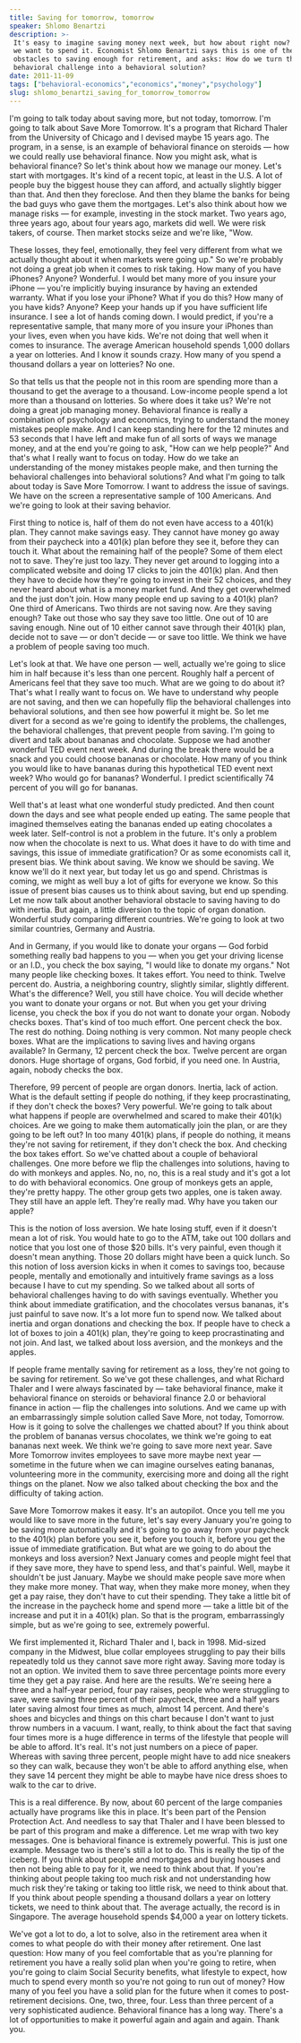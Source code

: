 ```yaml
---
title: Saving for tomorrow, tomorrow
speaker: Shlomo Benartzi
description: >-
 It's easy to imagine saving money next week, but how about right now? Generally,
 we want to spend it. Economist Shlomo Benartzi says this is one of the biggest
 obstacles to saving enough for retirement, and asks: How do we turn this
 behavioral challenge into a behavioral solution?
date: 2011-11-09
tags: ["behavioral-economics","economics","money","psychology"]
slug: shlomo_benartzi_saving_for_tomorrow_tomorrow
---
```


I'm going to talk today about saving more, but not today, tomorrow. I'm going to talk
about Save More Tomorrow. It's a program that Richard Thaler from the University of
Chicago and I devised maybe 15 years ago. The program, in a sense, is an example of
behavioral finance on steroids — how we could really use behavioral finance. Now you might
ask, what is behavioral finance? So let's think about how we manage our money. Let's start
with mortgages. It's kind of a recent topic, at least in the U.S. A lot of people buy the
biggest house they can afford, and actually slightly bigger than that. And then they
foreclose. And then they blame the banks for being the bad guys who gave them the
mortgages. Let's also think about how we manage risks — for example, investing in the stock
market. Two years ago, three years ago, about four years ago, markets did well. We were
risk takers, of course. Then market stocks seize and we're like, "Wow.

These losses, they feel, emotionally, they feel very different from what we actually
thought about it when markets were going up." So we're probably not doing a great job when
it comes to risk taking. How many of you have iPhones? Anyone? Wonderful. I would bet many
more of you insure your iPhone — you're implicitly buying insurance by having an extended
warranty. What if you lose your iPhone? What if you do this? How many of you have kids?
Anyone? Keep your hands up if you have sufficient life insurance. I see a lot of hands
coming down. I would predict, if you're a representative sample, that many more of you
insure your iPhones than your lives, even when you have kids. We're not doing that well
when it comes to insurance. The average American household spends 1,000 dollars a year on
lotteries. And I know it sounds crazy. How many of you spend a thousand dollars a year on
lotteries? No one.

So that tells us that the people not in this room are spending more than a thousand to get
the average to a thousand. Low-income people spend a lot more than a thousand on
lotteries. So where does it take us? We're not doing a great job managing money. Behavioral
finance is really a combination of psychology and economics, trying to understand the
money mistakes people make. And I can keep standing here for the 12 minutes and 53 seconds
that I have left and make fun of all sorts of ways we manage money, and at the end you're
going to ask, "How can we help people?" And that's what I really want to focus on today.
How do we take an understanding of the money mistakes people make, and then turning the
behavioral challenges into behavioral solutions? And what I'm going to talk about today is
Save More Tomorrow. I want to address the issue of savings. We have on the screen a
representative sample of 100 Americans. And we're going to look at their saving
behavior.

First thing to notice is, half of them do not even have access to a 401(k) plan. They
cannot make savings easy. They cannot have money go away from their paycheck into a 401(k)
plan before they see it, before they can touch it. What about the remaining half of the
people? Some of them elect not to save. They're just too lazy. They never get around to
logging into a complicated website and doing 17 clicks to join the 401(k) plan. And then
they have to decide how they're going to invest in their 52 choices, and they never heard
about what is a money market fund. And they get overwhelmed and the just don't join. How
many people end up saving to a 401(k) plan? One third of Americans. Two thirds are not
saving now. Are they saving enough? Take out those who say they save too little. One out of
10 are saving enough. Nine out of 10 either cannot save through their 401(k) plan, decide
not to save — or don't decide — or save too little. We think we have a problem of people
saving too much.

Let's look at that. We have one person — well, actually we're going to slice him in half
because it's less than one percent. Roughly half a percent of Americans feel that they
save too much. What are we going to do about it? That's what I really want to focus on. We
have to understand why people are not saving, and then we can hopefully flip the
behavioral challenges into behavioral solutions, and then see how powerful it might be. So
let me divert for a second as we're going to identify the problems, the challenges, the
behavioral challenges, that prevent people from saving. I'm going to divert and talk about
bananas and chocolate. Suppose we had another wonderful TED event next week. And during the
break there would be a snack and you could choose bananas or chocolate. How many of you
think you would like to have bananas during this hypothetical TED event next week? Who
would go for bananas? Wonderful. I predict scientifically 74 percent of you will go for
bananas.

Well that's at least what one wonderful study predicted. And then count down the days and
see what people ended up eating. The same people that imagined themselves eating the
bananas ended up eating chocolates a week later. Self-control is not a problem in the
future. It's only a problem now when the chocolate is next to us. What does it have to do
with time and savings, this issue of immediate gratification? Or as some economists call
it, present bias. We think about saving. We know we should be saving. We know we'll do it
next year, but today let us go and spend. Christmas is coming, we might as well buy a lot
of gifts for everyone we know. So this issue of present bias causes us to think about
saving, but end up spending. Let me now talk about another behavioral obstacle to saving
having to do with inertia. But again, a little diversion to the topic of organ donation.
Wonderful study comparing different countries. We're going to look at two similar
countries, Germany and Austria.

And in Germany, if you would like to donate your organs — God forbid something really bad
happens to you — when you get your driving license or an I.D., you check the box saying,
"I would like to donate my organs." Not many people like checking boxes. It takes effort.
You need to think. Twelve percent do. Austria, a neighboring country, slightly similar,
slightly different. What's the difference? Well, you still have choice. You will decide
whether you want to donate your organs or not. But when you get your driving license, you
check the box if you do not want to donate your organ. Nobody checks boxes. That's kind of
too much effort. One percent check the box. The rest do nothing. Doing nothing is very
common. Not many people check boxes. What are the implications to saving lives and having
organs available? In Germany, 12 percent check the box. Twelve percent are organ donors.
Huge shortage of organs, God forbid, if you need one. In Austria, again, nobody checks the
box.

Therefore, 99 percent of people are organ donors. Inertia, lack of action. What is the
default setting if people do nothing, if they keep procrastinating, if they don't check
the boxes? Very powerful. We're going to talk about what happens if people are overwhelmed
and scared to make their 401(k) choices. Are we going to make them automatically join the
plan, or are they going to be left out? In too many 401(k) plans, if people do nothing, it
means they're not saving for retirement, if they don't check the box. And checking the box
takes effort. So we've chatted about a couple of behavioral challenges. One more before we
flip the challenges into solutions, having to do with monkeys and apples. No, no, no, this
is a real study and it's got a lot to do with behavioral economics. One group of monkeys
gets an apple, they're pretty happy. The other group gets two apples, one is taken away.
They still have an apple left. They're really mad. Why have you taken our
apple?

This is the notion of loss aversion. We hate losing stuff, even if it doesn't mean a lot
of risk. You would hate to go to the ATM, take out 100 dollars and notice that you lost
one of those $20 bills. It's very painful, even though it doesn't mean anything. Those 20
dollars might have been a quick lunch. So this notion of loss aversion kicks in when it
comes to savings too, because people, mentally and emotionally and intuitively frame
savings as a loss because I have to cut my spending. So we talked about all sorts of
behavioral challenges having to do with savings eventually. Whether you think about
immediate gratification, and the chocolates versus bananas, it's just painful to save now.
It's a lot more fun to spend now. We talked about inertia and organ donations and checking
the box. If people have to check a lot of boxes to join a 401(k) plan, they're going to
keep procrastinating and not join. And last, we talked about loss aversion, and the
monkeys and the apples.

If people frame mentally saving for retirement as a loss, they're not going to be saving
for retirement. So we've got these challenges, and what Richard Thaler and I were always
fascinated by — take behavioral finance, make it behavioral finance on steroids or
behavioral finance 2.0 or behavioral finance in action — flip the challenges into
solutions. And we came up with an embarrassingly simple solution called Save More, not
today, Tomorrow. How is it going to solve the challenges we chatted about? If you think
about the problem of bananas versus chocolates, we think we're going to eat bananas next
week. We think we're going to save more next year. Save More Tomorrow invites employees to
save more maybe next year — sometime in the future when we can imagine ourselves eating
bananas, volunteering more in the community, exercising more and doing all the right
things on the planet. Now we also talked about checking the box and the difficulty of
taking action.

Save More Tomorrow makes it easy. It's an autopilot. Once you tell me you would like to
save more in the future, let's say every January you're going to be saving more
automatically and it's going to go away from your paycheck to the 401(k) plan before you
see it, before you touch it, before you get the issue of immediate gratification. But what
are we going to do about the monkeys and loss aversion? Next January comes and people
might feel that if they save more, they have to spend less, and that's painful. Well,
maybe it shouldn't be just January. Maybe we should make people save more when they make
more money. That way, when they make more money, when they get a pay raise, they don't
have to cut their spending. They take a little bit of the increase in the paycheck home
and spend more — take a little bit of the increase and put it in a 401(k) plan. So that is
the program, embarrassingly simple, but as we're going to see, extremely
powerful.

We first implemented it, Richard Thaler and I, back in 1998. Mid-sized company in the
Midwest, blue collar employees struggling to pay their bills repeatedly told us they
cannot save more right away. Saving more today is not an option. We invited them to save
three percentage points more every time they get a pay raise. And here are the results.
We're seeing here a three and a half-year period, four pay raises, people who were
struggling to save, were saving three percent of their paycheck, three and a half years
later saving almost four times as much, almost 14 percent. And there's shoes and bicycles
and things on this chart because I don't want to just throw numbers in a vacuum. I want,
really, to think about the fact that saving four times more is a huge difference in terms
of the lifestyle that people will be able to afford. It's real. It's not just numbers on a
piece of paper. Whereas with saving three percent, people might have to add nice sneakers
so they can walk, because they won't be able to afford anything else, when they save 14
percent they might be able to maybe have nice dress shoes to walk to the car to
drive.

This is a real difference. By now, about 60 percent of the large companies actually have
programs like this in place. It's been part of the Pension Protection Act. And needless to
say that Thaler and I have been blessed to be part of this program and make a
difference. Let me wrap with two key messages. One is behavioral finance is extremely
powerful. This is just one example. Message two is there's still a lot to do. This is
really the tip of the iceberg. If you think about people and mortgages and buying houses
and then not being able to pay for it, we need to think about that. If you're thinking
about people taking too much risk and not understanding how much risk they're taking or
taking too little risk, we need to think about that. If you think about people spending a
thousand dollars a year on lottery tickets, we need to think about that. The average
actually, the record is in Singapore. The average household spends $4,000 a year on
lottery tickets.

We've got a lot to do, a lot to solve, also in the retirement area when it comes to what
people do with their money after retirement. One last question: How many of you feel
comfortable that as you're planning for retirement you have a really solid plan when
you're going to retire, when you're going to claim Social Security benefits, what
lifestyle to expect, how much to spend every month so you're not going to run out of
money? How many of you feel you have a solid plan for the future when it comes to
post-retirement decisions. One, two, three, four. Less than three percent of a very
sophisticated audience. Behavioral finance has a long way. There's a lot of opportunities
to make it powerful again and again and again. Thank you.

<!--
ad_duration=3.33
event="TEDSalon NY2011"
external_start_time=0
intro_duration=11.82
is_subtitle_required="False"
is_talk_featured="True"
language="en"
language_swap="False"
native_language="en"
number_of_related_talks=6
number_of_speakers=1
number_of_subtitled_videos=30
number_of_tags=4
number_of_talk_download_languages=31
number_of_talk_more_resources=0
number_of_talk_recommendations=0
number_of_talks_take_actions=0
post_ad_duration=0.83
published_timestamp="2012-02-23 16:40:23"
recording_date="2011-11-09"
speaker_description="Economist"
speaker_is_published=1
speaker_name="Shlomo Benartzi"
talk_name="Saving for tomorrow, tomorrow"
talks_tags=["behavioral-economics","economics","money","psychology"]
url_audio="https://download.ted.com/talks/ShlomoBenartzi_2011S.mp3?apikey=acme-roadrunner"
url_photo_speaker="https://pe.tedcdn.com/images/ted/b9ebb30d6169fbd0e79b84658a3abc4cacb244fe_254x191.jpg"
url_photo_talk="https://pe.tedcdn.com/images/ted/da4cf2be5d40c0b74bdfd51882d6ba3c52571e22_800x600.jpg"
url_webpage="https://www.ted.com/talks/shlomo_benartzi_saving_for_tomorrow_tomorrow"
video_type_name="TED Stage Talk"
-->